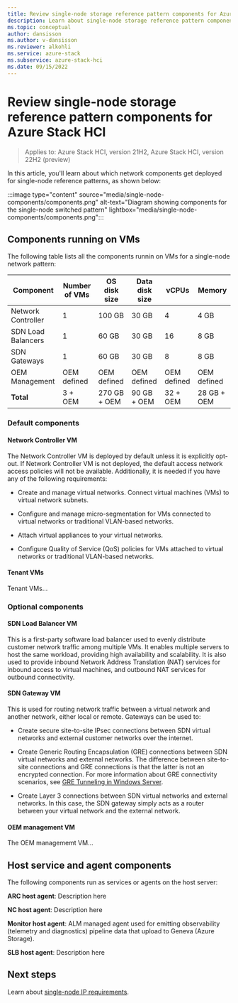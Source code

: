 ```yaml
---
title: Review single-node storage reference pattern components for Azure Stack HCI
description: Learn about single-node storage reference pattern components for Azure Stack HCI.
ms.topic: conceptual
author: dansisson
ms.author: v-dansisson
ms.reviewer: alkohli
ms.service: azure-stack
ms.subservice: azure-stack-hci
ms.date: 09/15/2022
---
```


# Review single-node storage reference pattern components for Azure Stack HCI

> Applies to: Azure Stack HCI, version 21H2, Azure Stack HCI, version 22H2 (preview)

In this article, you'll learn about which network components get deployed for single-node reference patterns, as shown below:

:::image type="content" source="media/single-node-components/components.png" alt-text="Diagram showing components for the single-node switched pattern" lightbox="media/single-node-components/components.png":::

## Components running on VMs

The following table lists all the components runnin on VMs for a single-node network pattern:

|Component|Number of VMs|OS disk size|Data disk size|vCPUs|Memory|
|--|--|--|--|--|--|
|Network Controller|1|100 GB|30 GB|4|4 GB|
|SDN Load Balancers|1|60 GB|30 GB|16|8 GB|
|SDN Gateways|1|60 GB|30 GB|8|8 GB|
|OEM Management|OEM defined|OEM defined|OEM defined|OEM defined|OEM defined|
|**Total**|3 + OEM|270 GB + OEM|90 GB + OEM|32 + OEM|28 GB + OEM|

### Default components

#### Network Controller VM

The Network Controller VM is deployed by default unless it is explicitly opt-out. If Network Controller VM is not deployed, the default access network access policies will not be available. Additionally, it is needed if you have any of the following requirements:

- Create and manage virtual networks. Connect virtual machines (VMs) to virtual network subnets.

- Configure and manage micro-segmentation for VMs connected to virtual networks or traditional VLAN-based networks.

- Attach virtual appliances to your virtual networks.

- Configure Quality of Service (QoS) policies for VMs attached to virtual networks or traditional VLAN-based networks.

#### Tenant VMs

Tenant VMs...

### Optional components

#### SDN Load Balancer VM

This is a first-party software load balancer used to evenly distribute customer network traffic among multiple VMs. It enables multiple servers to host the same workload, providing high availability and scalability. It is also used to provide inbound Network Address Translation (NAT) services for inbound access to virtual machines, and outbound NAT services for outbound connectivity.

#### SDN Gateway VM

This is used for routing network traffic between a virtual network and another network, either local or remote. Gateways can be used to:

- Create secure site-to-site IPsec connections between SDN virtual networks and external customer networks over the internet.

- Create Generic Routing Encapsulation (GRE) connections between SDN virtual networks and external networks. The difference between site-to-site connections and GRE connections is that the latter is not an encrypted connection. For more information about GRE connectivity scenarios, see [GRE Tunneling in Windows Server](/windows-server/remote/remote-access/ras-gateway/gre-tunneling-windows-server.md).

- Create Layer 3 connections between SDN virtual networks and external networks. In this case, the SDN gateway simply acts as a router between your virtual network and the external network.

#### OEM management VM

The OEM managememt VM...

## Host service and agent components

The following components run as services or agents on the host server:

**ARC host agent**: Description here

**NC host agent**: Description here

**Monitor host agent**: ALM managed agent used for emitting observability (telemetry and diagnostics) pipeline data that upload to Geneva (Azure Storage).

**SLB host agent**: Description here

## Next steps

Learn about [single-node IP requirements](single-node-switchless.md).